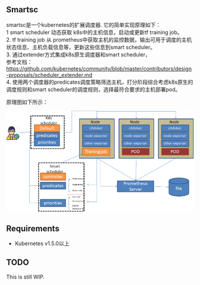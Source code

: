 Smartsc
------

smartsc是一个kubernetes的扩展调度器.
它的简单实现原理如下：  
1   smart scheduler 动态获取 k8s中的主机信息，启动或更新tf training job。  
2.  tf training job 从 prometheus中获取主机的监控数据，输出可用于调度的主机状态信息、主机负载信息等，更新这些信息到smart scheduler。  
3. 通过extender方式集成k8s原生调度器和smart scheduler，  
   参考文档：https://github.com/kubernetes/community/blob/master/contributors/design-proposals/scheduler_extender.md  
4. 使用两个调度器的predicates调度策略筛选主机，打分阶段综合考虑k8s原生的调度规则和smart scheduler的调度规则，选择最符合要求的主机部署pod。  

原理图如下所示：

![](smartsc.png)


Requirements
------------

-	Kubernetes v1.5.0以上


TODO
----

This is still WIP. 
